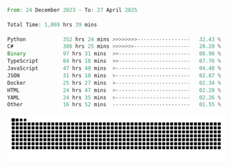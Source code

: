 <!--START_SECTION:waka-->

```rust
From: 24 December 2023 - To: 27 April 2025

Total Time: 1,069 hrs 39 mins

Python            352 hrs 24 mins >>>>>>>>-----------------   32.43 %
C#                306 hrs 25 mins >>>>>>>------------------   28.20 %
Binary            97 hrs 31 mins  >>-----------------------   08.98 %
TypeScript        84 hrs 18 mins  >>-----------------------   07.76 %
JavaScript        47 hrs 48 mins  >------------------------   04.40 %
JSON              31 hrs 10 mins  >------------------------   02.87 %
Docker            25 hrs 27 mins  >------------------------   02.34 %
HTML              24 hrs 47 mins  >------------------------   02.28 %
YAML              24 hrs 35 mins  >------------------------   02.26 %
Other             16 hrs 52 mins  -------------------------   01.55 %
```

<!--END_SECTION:waka-->


<picture>
  <source media="(prefers-color-scheme: dark)" srcset="https://raw.githubusercontent.com/jeerawut97/jeerawut97/output/github-contribution-grid-snake.svg">
  <img alt="github contribution grid snake animation" src="https://raw.githubusercontent.com/jeerawut97/jeerawut97/output/github-contribution-grid-snake.svg">
</picture>
